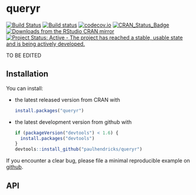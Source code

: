 <!-- README.md is generated from README.Rmd. Please edit that file -->
queryr
======

[![Build Status](https://travis-ci.org/paulhendricks/queryr.png?branch=master)](https://travis-ci.org/paulhendricks/queryr) [![Build status](https://ci.appveyor.com/api/projects/status/qu5j8q9wvit2i3pe/branch/master?svg=true)](https://ci.appveyor.com/project/paulhendricks/queryr/branch/master) [![codecov.io](http://codecov.io/github/paulhendricks/queryr/coverage.svg?branch=master)](http://codecov.io/github/paulhendricks/queryr?branch=master) [![CRAN\_Status\_Badge](http://www.r-pkg.org/badges/version/queryr)](http://cran.r-project.org/package=queryr) [![Downloads from the RStudio CRAN mirror](http://cranlogs.r-pkg.org/badges/queryr)](http://cran.rstudio.com/package=queryr) [![Project Status: Active - The project has reached a stable, usable state and is being actively developed.](http://www.repostatus.org/badges/0.1.0/active.svg)](http://www.repostatus.org/#active)

TO BE EDITED

Installation
------------

You can install:

-   the latest released version from CRAN with

    ``` r
    install.packages("queryr")
    ```

-   the latest development version from github with

    ``` r
    if (packageVersion("devtools") < 1.6) {
      install.packages("devtools")
    }
    devtools::install_github("paulhendricks/queryr")
    ```

If you encounter a clear bug, please file a minimal reproducible example on [github](https://github.com/paulhendricks/queryr/issues).

API
---
